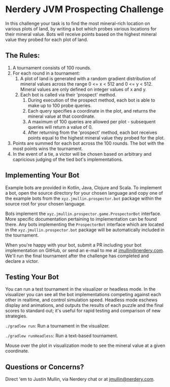 # Nerdery JVM Prospecting Challenge

In this challenge your task is to find the most mineral-rich location on various plots of land, by
writing a bot which probes various locations for their mineral value. Bots will receive points
based on the highest mineral value they probed for each plot of land.

## The Rules:

1. A tournament consists of 100 rounds.
1. For each round in a tournament:
    1. A plot of land is generated with a random gradient distribution of mineral values across the range
       0 <= x < 512 and 0 <= y < 512. Mineral values are only defined on integer values of x and y.
    1. Each bot is called via their 'prospect' method.
        1. During execution of the prospect method, each bot is able to make up to 100 probe queries.
        1. Each query specifies a coordinate in the plot, and returns the mineral value at that coordinate.
        1. A maximum of 100 queries are allowed per plot - subsequent queries will return a value of 0.
        1. After returning from the 'prospect' method, each bot receives points equal to the highest mineral
           value they probed for the plot.
1. Points are summed for each bot across the 100 rounds. The bot with the most points wins the tournament.
1. In the event of a tie, a victor will be chosen based on arbitrary and capricious judging of the tied
bot's implementations.

## Implementing Your Bot

Example bots are provided in Kotlin, Java, Clojure and Scala. To implement a bot, open the source directory for your
chosen language and copy one of the example bots from the `xyz.jmullin.prospector.bot` package
within the source root for your chosen language.

Bots implement the `xyz.jmullin.prospector.game.ProspectorBot` interface. More specific documentation pertaining
to implementation can be found there. Any bots implementing the `ProspectorBot` interface which are located
in the `xyz.jmullin.prospector.bot` package will be automatically included in the tournament.

When you're happy with your bot, submit a PR including your bot implementation on GitHub, or send
an e-mail to me at jmullin@nerdery.com. We'll run the final tournament after the challenge has completed
and declare a victor.

## Testing Your Bot

You can run a test tournament in the visualizer or headless mode. In the visualizer you can see all the bot
implementations competing against each other in realtime, and control simulation speed. Headless mode
eschews display and animations, and outputs the results of each puzzle and the final scores to standard out;
it's useful for rapid testing and comparison of new strategies.

`./gradlew run`: Run a tournament in the visualizer.

`./gradlew runHeadless`: Run a text-based tournament.

Mouse over the plot in visualization mode to see the mineral value at a given coordinate.

## Questions or Concerns?

Direct 'em to Justin Mullin, via Nerdery chat or at jmullin@nerdery.com.
